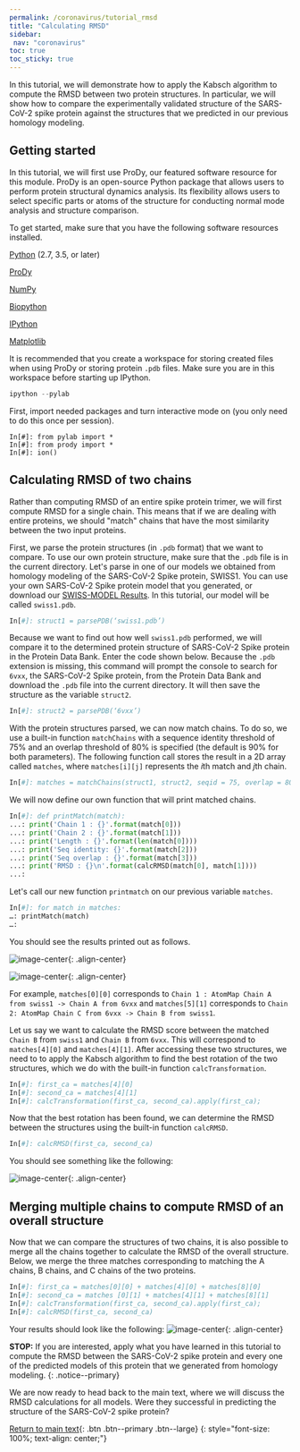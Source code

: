 ```yaml
---
permalink: /coronavirus/tutorial_rmsd
title: "Calculating RMSD"
sidebar:
 nav: "coronavirus"
toc: true
toc_sticky: true
---
```


In this tutorial, we will demonstrate how to apply the Kabsch algorithm to compute the RMSD between two protein structures. In particular, we will show how to compare the experimentally validated structure of the SARS-CoV-2 spike protein against the structures that we predicted in our previous homology modeling.

## Getting started

In this tutorial, we will first use ProDy, our featured software resource for this module. ProDy is an open-source Python package that allows users to perform protein structural dynamics analysis. Its flexibility allows users to select specific parts or atoms of the structure for conducting normal mode analysis and structure comparison.

To get started, make sure that you have the following software resources installed.

<a href="https://www.python.org/downloads/" target="_blank">Python</a> (2.7, 3.5, or later)

<a href="http://prody.csb.pitt.edu/downloads/" target="_blank">ProDy</a>

<a href="https://numpy.org/install/" target="_blank">NumPy</a>

<a href="https://biopython.org/" target="_blank">Biopython</a>

<a href="https://ipython.org/" target="_blank">IPython</a>

<a href="https://matplotlib.org/" target="_blank">Matplotlib</a>

It is recommended that you create a workspace for storing created files when using ProDy or storing protein `.pdb` files. Make sure you are in this workspace before starting up IPython.

~~~ python
ipython --pylab
~~~

First, import needed packages and turn interactive mode on (you only need to do this once per session).

~~~
In[#]: from pylab import *
In[#]: from prody import *
In[#]: ion()
~~~


## Calculating RMSD of two chains

Rather than computing RMSD of an entire spike protein trimer, we will first compute RMSD for a single chain. This means that if we are dealing with entire proteins, we should "match" chains that have the most similarity between the two input proteins.

First, we parse the protein structures (in `.pdb` format) that we want to compare. To use our own protein structure, make sure that the `.pdb` file is in the current directory. Let's parse in one of our models we obtained from homology modeling of the SARS-CoV-2 Spike protein, SWISS1. You can use your own SARS-CoV-2 Spike protein model that you generated, or download our [SWISS-MODEL Results](../_pages/coronavirus/files/SWISS_Model.zip). In this tutorial, our model will be called `swiss1.pdb`.

~~~ python
In[#]: struct1 = parsePDB(‘swiss1.pdb’)
~~~

Because we want to find out how well `swiss1.pdb` performed, we will compare it to the determined protein structure of SARS-CoV-2 Spike protein in the Protein Data Bank. Enter the code shown below. Because the `.pdb` extension is missing, this command will prompt the console to search for `6vxx`, the SARS-CoV-2 Spike protein, from the Protein Data Bank and download the `.pdb` file into the current directory. It will then save the structure as the variable `struct2`.

~~~ python
In[#]: struct2 = parsePDB(‘6vxx’)
~~~

With the protein structures parsed, we can now match chains. To do so, we use a built-in function `matchChains` with a sequence identity threshold of 75% and an overlap threshold of 80% is specified (the default is 90% for both parameters). The following function call stores the result in a 2D array called `matches`, where `matches[i][j]` represents the *i*th match and *j*th chain.

~~~ python
In[#]: matches = matchChains(struct1, struct2, seqid = 75, overlap = 80)
~~~

We will now define our own function that will print matched chains.

~~~ python
In[#]: def printMatch(match):
...: print('Chain 1 : {}'.format(match[0]))
...: print('Chain 2 : {}'.format(match[1]))
...: print('Length : {}'.format(len(match[0])))
...: print('Seq identity: {}'.format(match[2]))
...: print('Seq overlap : {}'.format(match[3]))
...: print('RMSD : {}\n'.format(calcRMSD(match[0], match[1])))
...:
~~~

Let's call our new function `printmatch` on our previous variable `matches`.

~~~ python
In[#]: for match in matches:
…: printMatch(match)
…:
~~~

You should see the results printed out as follows.

![image-center](../assets/images/RMSDResult1.png){: .align-center}

![image-center](../assets/images/RMSDResult2.png){: .align-center}

For example, `matches[0][0]` corresponds to `Chain 1 : AtomMap Chain A from swiss1 -> Chain A from 6vxx` and `matches[5][1]` corresponds to `Chain 2: AtomMap Chain C from 6vxx -> Chain B from swiss1`.

Let us say we want to calculate the RMSD score between the matched `Chain B` from `swiss1` and `Chain B` from `6vxx`. This will correspond to `matches[4][0]` and `matches[4][1]`. After accessing these two structures, we need to to apply the Kabsch algorithm to find the best rotation of the two structures, which we do with the built-in function `calcTransformation`.

~~~ python
In[#]: first_ca = matches[4][0]
In[#]: second_ca = matches[4][1]
In[#]: calcTransformation(first_ca, second_ca).apply(first_ca);
~~~

Now that the best rotation has been found, we can determine the RMSD between the structures using the built-in function `calcRMSD`.

~~~ python
In[#]: calcRMSD(first_ca, second_ca)
~~~

You should see something like the following:

![image-center](../assets/images/RMSDResult3.png){: .align-center}

## Merging multiple chains to compute RMSD of an overall structure

Now that we can compare the structures of two chains, it is also possible to merge all the chains together to calculate the RMSD of the overall structure. Below, we merge the three matches corresponding to matching the A chains, B chains, and C chains of the two proteins.

~~~ python
In[#]: first_ca = matches[0][0] + matches[4][0] + matches[8][0]
In[#]: second_ca = matches [0][1] + matches[4][1] + matches[8][1]
In[#]: calcTransformation(first_ca, second_ca).apply(first_ca);
In[#]: calcRMSD(first_ca, second_ca)
~~~

Your results should look like the following:
![image-center](../assets/images/RMSDResult4.png){: .align-center}

**STOP:** If you are interested, apply what you have learned in this tutorial to compute the RMSD between the SARS-CoV-2 spike protein and every one of the predicted models of this protein that we generated from homology modeling.
{: .notice--primary}

We are now ready to head back to the main text, where we will discuss the RMSD calculations for all models. Were they successful in predicting the structure of the SARS-CoV-2 spike protein?

[Return to main text](accuracy#assessing-the-accuracy-of-our-structure-prediction-models){: .btn .btn--primary .btn--large}
{: style="font-size: 100%; text-align: center;"}
